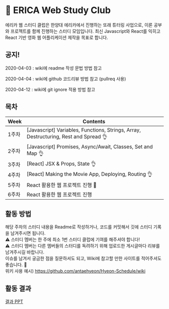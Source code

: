 # :crown:  ERICA Web Study Club
에리카 웹 스터디 클럽은 한양대 에리카에서 진행하는 또래 튜터링 사업으로, 이론 공부와 프로젝트를 함께 진행하는 스터디 모임입니다.
최신 Javascript와 React를 익히고 React 기반 영화 웹 어플리케이션 제작을 목표로 합니다.
<br>
## 공지!
2020-04-03 : wiki에 readme 작성 문법 방법 참고

2020-04-04 : wiki에 github 코드리뷰 방법 참고 (pullreq 사용)

2020-04-12 : wiki에 git ignore 적용 방법 참고 

## 목차
Week| Contents |
-----|-----|
1주차 | [Javascript] Variables, Functions, Strings, Array, Destructuring, Rest and Spread :ok_hand: |
2주차 | [Javascript] Promises, Async/Await, Classes, Set and Map :ok_hand:|
3주차 | [React] JSX & Props, State :ok_hand:|
4주차 | [React] Making the Movie App, Deploying, Routing :ok_hand: |
5주차 | React 활용한 웹 프로젝트 진행 :runner:|
6주차 | React 활용한 웹 프로젝트 진행 |

## 활동 방법
해당 주차의 스터디 내용을 Readme로 작성하거나, 코드를 커밋해서 깃에 스터디 기록을 남겨주시면 됩니다.
<br>:warning: 스터디 멤버는 한 주에 최소 1번 스터디 클럽에 기여를 해주셔야 합니다!
<br>:warning: 스터디 멤버는 다른 멤버들의 스터디를 독려하기 위해 업로드한 게시글마다 리뷰를 남겨주시길 바랍니다.
<br> 이슈를 남겨서 궁금한 점을 질문하셔도 되고, Wiki에 참고할 만한 사이트를 적어주셔도 좋습니다. :clap: <br>
위키 사용 예시) https://github.com/antaehyeon/Hyeon-Schedule/wiki

## 활동 결과
[결과 PPT](https://github.com/Rory0304/WebStudyClub/blob/master/%ED%8A%9C%ED%84%B0%EB%A7%81_%EC%B5%9C%EC%A2%85%EA%B2%B0%EA%B3%BCPPT_%EB%AC%B8%EC%88%98%EB%A6%BC_%EB%B0%95%EC%98%88%EB%A6%BC_%EC%82%AC%EC%9D%80%EC%88%98.pdf "result link")
